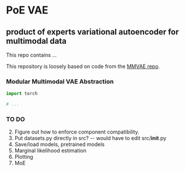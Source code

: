 # PoE VAE

## product of experts variational autoencoder for multimodal data


This repo contains ...

This repository is loosely based on code from the
[MMVAE repo](https://github.com/iffsid/mmvae).

### Modular Multimodal VAE Abstraction

```python
import torch

# ...
```



### TO DO

2. Figure out how to enforce component compatibility.
3. Put datasets.py directly in src? -- would have to edit src/__init__.py
4. Save/load models, pretrained models
5. Marginal likelihood estimation
6. Plotting
7. MoE

